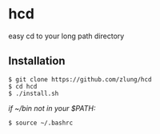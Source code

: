 # hcd
easy cd to your long path directory

## Installation

```shell
$ git clone https://github.com/zlung/hcd
$ cd hcd
$ ./install.sh
```

*if ~/bin not in your $PATH:*
```shell
$ source ~/.bashrc
```
